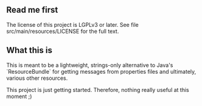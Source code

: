 <h2>Read me first</h2>

<p>The license of this project is LGPLv3 or later. See file src/main/resources/LICENSE for the full
text.</p>

<h2>What this is</h2>

<p>This is meant to be a lightweight, strings-only alternative to Java's `ResourceBundle` for
getting messages from properties files and ultimately, various other resources.</p>

<p>This project is just getting started. Therefore, nothing really useful at this moment ;)</p>

